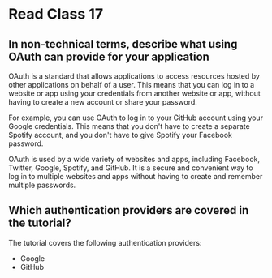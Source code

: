 # Read Class 17

## In non-technical terms, describe what using OAuth can provide for your application

OAuth is a standard that allows applications to access resources hosted by other applications on behalf of a user. This means that you can log in to a website or app using your credentials from another website or app, without having to create a new account or share your password.

For example, you can use OAuth to log in to your GitHub account using your Google credentials. This means that you don't have to create a separate Spotify account, and you don't have to give Spotify your Facebook password.

OAuth is used by a wide variety of websites and apps, including Facebook, Twitter, Google, Spotify, and GitHub. It is a secure and convenient way to log in to multiple websites and apps without having to create and remember multiple passwords.

## Which authentication providers are covered in the tutorial?

The tutorial covers the following authentication providers:

- Google
- GitHub
